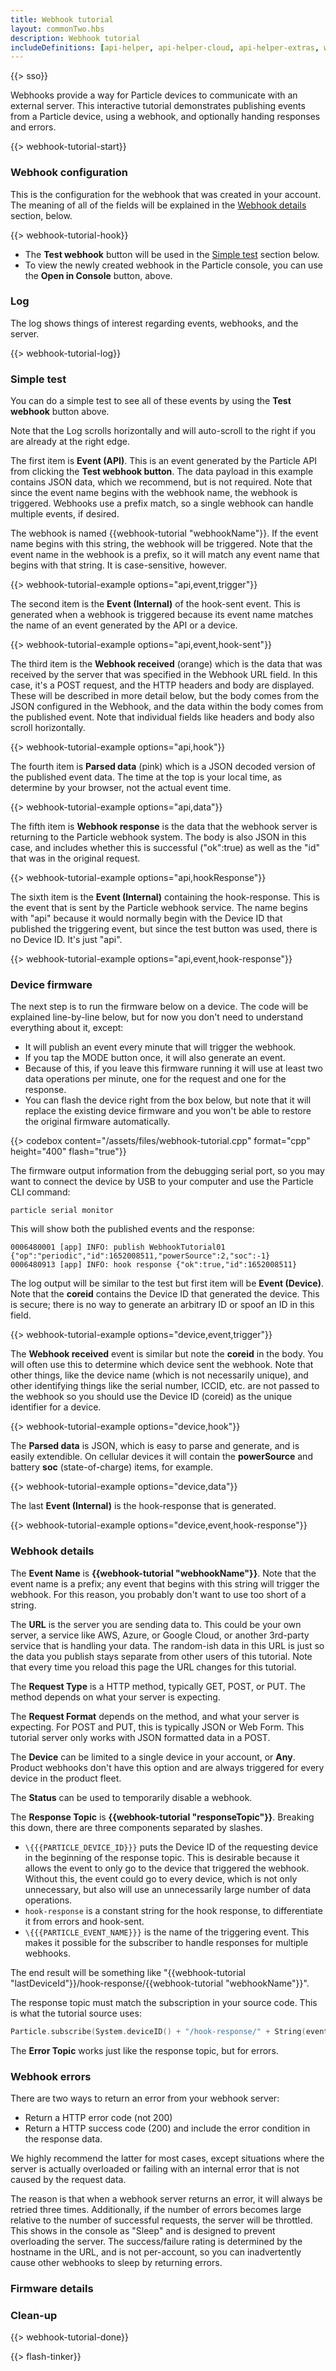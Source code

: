 ```yaml
---
title: Webhook tutorial
layout: commonTwo.hbs
description: Webhook tutorial
includeDefinitions: [api-helper, api-helper-cloud, api-helper-extras, webhook-tutorial,api-helper-projects,zip]
---
```


{{> sso}}

Webhooks provide a way for Particle devices to communicate with an external server. This interactive tutorial demonstrates publishing events from a Particle device, using a webhook, and optionally handing responses and errors.


{{> webhook-tutorial-start}}

<!-- Content below only displays after Start button is clicked -->
</p><div class="webhookTutorialStarted">

### Webhook configuration

This is the configuration for the webhook that was created in your account. The meaning of all of the fields will be explained in the [Webhook details](#webhook-details) section, below.

{{> webhook-tutorial-hook}}

- The **Test webhook** button will be used in the [Simple test](/#simple-test) section below.
- To view the newly created webhook in the Particle console, you can use the **Open in Console** button, above.

### Log

The log shows things of interest regarding events, webhooks, and the server. 

{{> webhook-tutorial-log}}

### Simple test

You can do a simple test to see all of these events by using the **Test webhook** button above.

Note that the Log scrolls horizontally and will auto-scroll to the right if you are already at the right edge.

The first item is **Event (API)**. This is an event generated by the Particle API from clicking the **Test webhook button**. The data payload in this example contains JSON data, which we recommend, but is not required. Note that since the event name begins with the webhook name, the webhook is triggered. Webhooks use a prefix match, so a single webhook can handle multiple events, if desired.

The webhook is named {{webhook-tutorial "webhookName"}}. If the event name begins with this string, the webhook will be triggered. Note that the event name in the webhook is a prefix, so it will match any event name that begins with that string. It is case-sensitive, however.

{{> webhook-tutorial-example options="api,event,trigger"}}

The second item is the **Event (Internal)** of the hook-sent event. This is generated when a webhook is triggered because its event name matches the name of an event generated by the API or a device.

{{> webhook-tutorial-example options="api,event,hook-sent"}}

The third item is the **Webhook received** (orange) which is the data that was received by the server that was specified in the Webhook URL field. In this case, it's a POST request, and the HTTP headers and body are displayed. These will be described in more detail below, but the body comes from the JSON configured in the Webhook, and the data within the body comes from the published event. Note that individual fields like headers and body also scroll horizontally.

{{> webhook-tutorial-example options="api,hook"}}

The fourth item is **Parsed data** (pink) which is a JSON decoded version of the published event data. The time at the top is your local time, as determine by your browser, not the actual event time.

{{> webhook-tutorial-example options="api,data"}}

The fifth item is **Webhook response** is the data that the webhook server is returning to the Particle webhook system. The body is also JSON in this case, and includes whether this is successful ("ok":true) as well as the "id" that was in the original request. 

{{> webhook-tutorial-example options="api,hookResponse"}}

The sixth item is the **Event (Internal)** containing the hook-response. This is the event that is sent by the Particle webhook service. The name begins with "api" because it would normally begin with the Device ID that published the triggering event, but since the test button was used, there is no Device ID. It's just "api".

{{> webhook-tutorial-example options="api,event,hook-response"}}

### Device firmware

The next step is to run the firmware below on a device. The code will be explained line-by-line below, but for now you don't need to understand everything about it, except:

- It will publish an event every minute that will trigger the webhook.
- If you tap the MODE button once, it will also generate an event.
- Because of this, if you leave this firmware running it will use at least two data operations per minute, one for the request and one for the response.
- You can flash the device right from the box below, but note that it will replace the existing device firmware and you won't be able to restore the original firmware automatically.

{{> codebox content="/assets/files/webhook-tutorial.cpp" format="cpp" height="400" flash="true"}}

The firmware output information from the debugging serial port, so you may want to connect the device by USB to your computer and use the Particle CLI command:

```
particle serial monitor
```

This will show both the published events and the response:

```
0006480001 [app] INFO: publish WebhookTutorial01 {"op":"periodic","id":1652008511,"powerSource":2,"soc":-1}
0006480913 [app] INFO: hook response {"ok":true,"id":1652008511}
```

The log output will be similar to the test but first item will be **Event (Device)**. Note that the **coreid** contains the Device ID that generated the device. This is secure; there is no way to generate an arbitrary ID or spoof an ID in this field. 

{{> webhook-tutorial-example options="device,event,trigger"}}

The **Webhook received** event is similar but note the **coreid** in the body. You will often use this to determine which device sent the webhook. Note that other things, like the device name (which is not necessarily unique), and other identifying things like the serial number, ICCID, etc. are not passed to the webhook so you should use the Device ID (coreid) as the unique identifier for a device.

{{> webhook-tutorial-example options="device,hook"}}

The **Parsed data** is JSON, which is easy to parse and generate, and is easily extendible. On cellular devices it will contain the **powerSource** and battery **soc** (state-of-charge) items, for example.

{{> webhook-tutorial-example options="device,data"}}

The last **Event (Internal)** is the hook-response that is generated.

{{> webhook-tutorial-example options="device,event,hook-response"}}


### Webhook details

The **Event Name** is **{{webhook-tutorial "webhookName"}}**. Note that the event name is a prefix; any event that begins with this string will trigger the webhook. For this reason, you probably don't want to use too short of a string.

The **URL** is the server you are sending data to. This could be your own server, a service like AWS, Azure, or Google Cloud, or another 3rd-party service that is handling your data. The random-ish data in this URL is just so the data you publish stays separate from other users of this tutorial. Note that every time you reload this page the URL changes for this tutorial.

The **Request Type** is a HTTP method, typically GET, POST, or PUT. The method depends on what your server is expecting.

The **Request Format** depends on the method, and what your server is expecting. For POST and PUT, this is typically JSON or Web Form. This tutorial server only works with JSON formatted data in a POST.

The **Device** can be limited to a single device in your account, or **Any**. Product webhooks don't have this option and are always triggered for every device in the product fleet.

The **Status** can be used to temporarily disable a webhook.

The **Response Topic** is **{{webhook-tutorial "responseTopic"}}**. Breaking this down, there are three components separated by slashes.

- `\{{{PARTICLE_DEVICE_ID}}}` puts the Device ID of the requesting device in the beginning of the response topic. This is desirable because it allows the event to only go to the device that triggered the webhook. Without this, the event could go to every device, which is not only unnecessary, but also will use an unnecessarily large number of data operations.
- `hook-response` is a constant string for the hook response, to differentiate it from errors and hook-sent.
- `\{{{PARTICLE_EVENT_NAME}}}` is the name of the triggering event. This makes it possible for the subscriber to handle responses for multiple webhooks.

The end result will be something like "{{webhook-tutorial "lastDeviceId"}}/hook-response/{{webhook-tutorial "webhookName"}}".

The response topic must match the subscription in your source code. This is what the tutorial source uses:

```cpp
Particle.subscribe(System.deviceID() + "/hook-response/" + String(eventName), hookResponseHandler);
```

The **Error Topic** works just like the response topic, but for errors.

### Webhook errors

There are two ways to return an error from your webhook server:

- Return a HTTP error code (not 200)
- Return a HTTP success code (200) and include the error condition in the response data.

We highly recommend the latter for most cases, except situations where the server is actually overloaded or failing with an internal error that is not caused by the request data. 

The reason is that when a webhook server returns an error, it will always be retried three times. Additionally, if the number of errors becomes large relative to the number of successful requests, the server will be throttled. This shows in the console as "Sleep" and is designed to prevent overloading the server. The success/failure rating is determined by the hostname in the URL, and is not per-account, so you can inadvertently cause other webhooks to sleep by returning errors.




### Firmware details

### Clean-up

{{> webhook-tutorial-done}}

{{> flash-tinker}}



</div><p> <!-- webhookTutorialStarted -->
